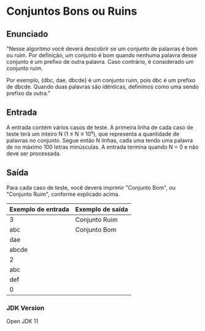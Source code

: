 # Conjuntos Bons ou Ruins

## Enunciado

"Nesse algoritmo você deverá descobrir se um conjunto de palavras é bom ou ruim. Por definição, um conjunto é bom quando nenhuma palavra desse conjunto é um prefixo de outra palavra. Caso contrário, é considerado um conjunto ruim.

Por exemplo, {dbc, dae, dbcde} é um conjunto ruim, pois dbc é um prefixo de dbcde. Quando duas palavras são idênticas, definimos como uma sendo prefixo da outra."

## Entrada

A entrada contém vários casos de teste. A primeira linha de cada caso de teste terá um inteiro N (1 ≤ N ≤ 10⁵), que representa a quantidade de palavras no conjunto. Segue então N linhas, cada uma tendo uma palavra de no máximo 100 letras minúsculas. A entrada termina quando N = 0 e não deve ser processada.

## Saída

Para cada caso de teste, você deverá imprimir "Conjunto Bom", ou "Conjunto Ruim", conforme explicado acima.

| Exemplo de entrada | Exemplo de saída |
| ------ | ------ |
| 3 | Conjunto Ruim |
| abc | Conjunto Bom |
| dae |  |
| abcde |  |
| 2 |  |
| abc |  |
| def |  |
| 0 |  |

### JDK Version
Open JDK 11
